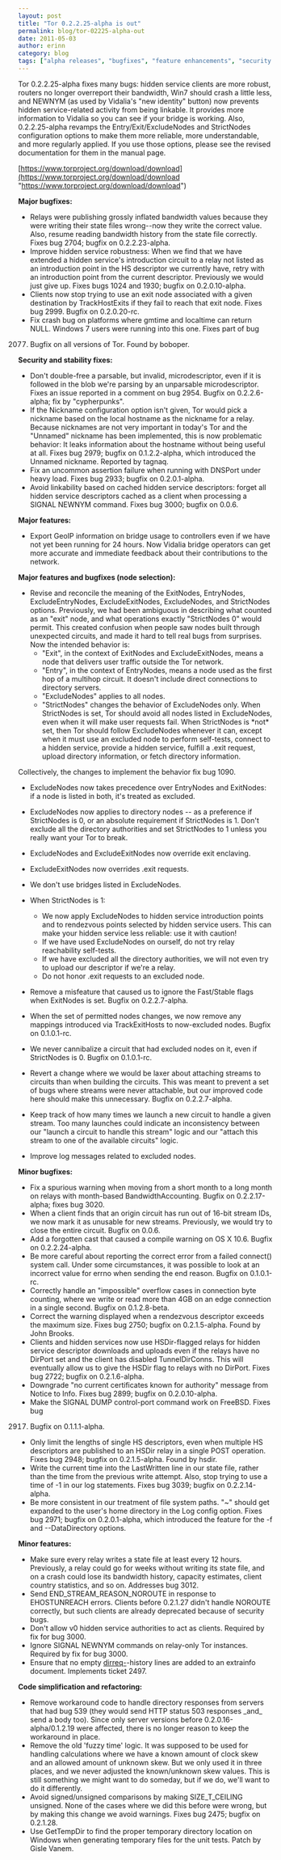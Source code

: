 ```yaml
---
layout: post
title: "Tor 0.2.2.25-alpha is out"
permalink: blog/tor-02225-alpha-out
date: 2011-05-03
author: erinn
category: blog
tags: ["alpha releases", "bugfixes", "feature enhancements", "security fixes", "strictnodes", "tor"]
---
```


Tor 0.2.2.25-alpha fixes many bugs: hidden service clients are more
 robust, routers no longer overreport their bandwidth, Win7 should crash
 a little less, and NEWNYM (as used by Vidalia's "new identity" button)
 now prevents hidden service-related activity from being linkable. It
 provides more information to Vidalia so you can see if your bridge is
 working. Also, 0.2.2.25-alpha revamps the Entry/Exit/ExcludeNodes and
 StrictNodes configuration options to make them more reliable, more
 understandable, and more regularly applied. If you use those options,
 please see the revised documentation for them in the manual page.

[https://www.torproject.org/download/download](https://www.torproject.org/download/download "https://www.torproject.org/download/download")

**Major bugfixes:**

- Relays were publishing grossly inflated bandwidth values because
 they were writing their state files wrong--now they write the
 correct value. Also, resume reading bandwidth history from the
 state file correctly. Fixes bug 2704; bugfix on 0.2.2.23-alpha.
- Improve hidden service robustness: When we find that we have
 extended a hidden service's introduction circuit to a relay not
 listed as an introduction point in the HS descriptor we currently
 have, retry with an introduction point from the current
 descriptor. Previously we would just give up. Fixes bugs 1024 and
 1930; bugfix on 0.2.0.10-alpha.
- Clients now stop trying to use an exit node associated with a given
 destination by TrackHostExits if they fail to reach that exit node.
 Fixes bug 2999. Bugfix on 0.2.0.20-rc.
- Fix crash bug on platforms where gmtime and localtime can return
 NULL. Windows 7 users were running into this one. Fixes part of bug
 2077. Bugfix on all versions of Tor. Found by boboper.

**Security and stability fixes:**

- Don't double-free a parsable, but invalid, microdescriptor, even if
 it is followed in the blob we're parsing by an unparsable
 microdescriptor. Fixes an issue reported in a comment on bug 2954.
 Bugfix on 0.2.2.6-alpha; fix by "cypherpunks".
- If the Nickname configuration option isn't given, Tor would pick a
 nickname based on the local hostname as the nickname for a relay.
 Because nicknames are not very important in today's Tor and the
 "Unnamed" nickname has been implemented, this is now problematic
 behavior: It leaks information about the hostname without being
 useful at all. Fixes bug 2979; bugfix on 0.1.2.2-alpha, which
 introduced the Unnamed nickname. Reported by tagnaq.
- Fix an uncommon assertion failure when running with DNSPort under
 heavy load. Fixes bug 2933; bugfix on 0.2.0.1-alpha.
- Avoid linkability based on cached hidden service descriptors: forget
 all hidden service descriptors cached as a client when processing a
 SIGNAL NEWNYM command. Fixes bug 3000; bugfix on 0.0.6.

**Major features:**

- Export GeoIP information on bridge usage to controllers even if we
 have not yet been running for 24 hours. Now Vidalia bridge operators
 can get more accurate and immediate feedback about their
 contributions to the network.

**Major features and bugfixes (node selection):**

- Revise and reconcile the meaning of the ExitNodes, EntryNodes,
 ExcludeEntryNodes, ExcludeExitNodes, ExcludeNodes, and StrictNodes
 options. Previously, we had been ambiguous in describing what
 counted as an "exit" node, and what operations exactly "StrictNodes
 0" would permit. This created confusion when people saw nodes built
 through unexpected circuits, and made it hard to tell real bugs from
 surprises. Now the intended behavior is:
  - "Exit", in the context of ExitNodes and ExcludeExitNodes, means
 a node that delivers user traffic outside the Tor network.
  - "Entry", in the context of EntryNodes, means a node used as the
 first hop of a multihop circuit. It doesn't include direct
 connections to directory servers.
  - "ExcludeNodes" applies to all nodes.
  - "StrictNodes" changes the behavior of ExcludeNodes only. When
 StrictNodes is set, Tor should avoid all nodes listed in
 ExcludeNodes, even when it will make user requests fail. When
 StrictNodes is \*not\* set, then Tor should follow ExcludeNodes
 whenever it can, except when it must use an excluded node to
 perform self-tests, connect to a hidden service, provide a
 hidden service, fulfill a .exit request, upload directory
 information, or fetch directory information.

Collectively, the changes to implement the behavior fix bug 1090.

- ExcludeNodes now takes precedence over EntryNodes and ExitNodes: if
 a node is listed in both, it's treated as excluded.
- ExcludeNodes now applies to directory nodes -- as a preference if
 StrictNodes is 0, or an absolute requirement if StrictNodes is 1.
 Don't exclude all the directory authorities and set StrictNodes to 1
 unless you really want your Tor to break.
- ExcludeNodes and ExcludeExitNodes now override exit enclaving.
- ExcludeExitNodes now overrides .exit requests.
- We don't use bridges listed in ExcludeNodes.
- When StrictNodes is 1:
  - We now apply ExcludeNodes to hidden service introduction points
 and to rendezvous points selected by hidden service users. This
 can make your hidden service less reliable: use it with caution!
  - If we have used ExcludeNodes on ourself, do not try relay
 reachability self-tests.
  - If we have excluded all the directory authorities, we will not
 even try to upload our descriptor if we're a relay.
  - Do not honor .exit requests to an excluded node.

- Remove a misfeature that caused us to ignore the Fast/Stable flags
 when ExitNodes is set. Bugfix on 0.2.2.7-alpha.
- When the set of permitted nodes changes, we now remove any mappings
 introduced via TrackExitHosts to now-excluded nodes. Bugfix on
 0.1.0.1-rc.
- We never cannibalize a circuit that had excluded nodes on it, even
 if StrictNodes is 0. Bugfix on 0.1.0.1-rc.
- Revert a change where we would be laxer about attaching streams to
 circuits than when building the circuits. This was meant to prevent
 a set of bugs where streams were never attachable, but our improved
 code here should make this unnecessary. Bugfix on 0.2.2.7-alpha.
- Keep track of how many times we launch a new circuit to handle a
 given stream. Too many launches could indicate an inconsistency
 between our "launch a circuit to handle this stream" logic and our
 "attach this stream to one of the available circuits" logic.
- Improve log messages related to excluded nodes.

**Minor bugfixes:**

- Fix a spurious warning when moving from a short month to a long
 month on relays with month-based BandwidthAccounting. Bugfix on
 0.2.2.17-alpha; fixes bug 3020.
- When a client finds that an origin circuit has run out of 16-bit
 stream IDs, we now mark it as unusable for new streams. Previously,
 we would try to close the entire circuit. Bugfix on 0.0.6.
- Add a forgotten cast that caused a compile warning on OS X 10.6.
 Bugfix on 0.2.2.24-alpha.
- Be more careful about reporting the correct error from a failed
 connect() system call. Under some circumstances, it was possible to
 look at an incorrect value for errno when sending the end reason.
 Bugfix on 0.1.0.1-rc.
- Correctly handle an "impossible" overflow cases in connection byte
 counting, where we write or read more than 4GB on an edge connection
 in a single second. Bugfix on 0.1.2.8-beta.
- Correct the warning displayed when a rendezvous descriptor exceeds
 the maximum size. Fixes bug 2750; bugfix on 0.2.1.5-alpha. Found by
 John Brooks.
- Clients and hidden services now use HSDir-flagged relays for hidden
 service descriptor downloads and uploads even if the relays have no
 DirPort set and the client has disabled TunnelDirConns. This will
 eventually allow us to give the HSDir flag to relays with no
 DirPort. Fixes bug 2722; bugfix on 0.2.1.6-alpha.
- Downgrade "no current certificates known for authority" message from
 Notice to Info. Fixes bug 2899; bugfix on 0.2.0.10-alpha.
- Make the SIGNAL DUMP control-port command work on FreeBSD. Fixes bug
 2917. Bugfix on 0.1.1.1-alpha.
- Only limit the lengths of single HS descriptors, even when multiple
 HS descriptors are published to an HSDir relay in a single POST
 operation. Fixes bug 2948; bugfix on 0.2.1.5-alpha. Found by hsdir.
- Write the current time into the LastWritten line in our state file,
 rather than the time from the previous write attempt. Also, stop
 trying to use a time of -1 in our log statements. Fixes bug 3039;
 bugfix on 0.2.2.14-alpha.
- Be more consistent in our treatment of file system paths. "~" should
 get expanded to the user's home directory in the Log config option.
 Fixes bug 2971; bugfix on 0.2.0.1-alpha, which introduced the
 feature for the -f and --DataDirectory options.

**Minor features:**

- Make sure every relay writes a state file at least every 12 hours.
 Previously, a relay could go for weeks without writing its state
 file, and on a crash could lose its bandwidth history, capacity
 estimates, client country statistics, and so on. Addresses bug 3012.
- Send END\_STREAM\_REASON\_NOROUTE in response to EHOSTUNREACH errors.
 Clients before 0.2.1.27 didn't handle NOROUTE correctly, but such
 clients are already deprecated because of security bugs.
- Don't allow v0 hidden service authorities to act as clients.
 Required by fix for bug 3000.
- Ignore SIGNAL NEWNYM commands on relay-only Tor instances. Required
 by fix for bug 3000.
- Ensure that no empty [dirreq-](read|write)-history lines are added
 to an extrainfo document. Implements ticket 2497.

**Code simplification and refactoring:**

- Remove workaround code to handle directory responses from servers
 that had bug 539 (they would send HTTP status 503 responses \_and\_
 send a body too). Since only server versions before
 0.2.0.16-alpha/0.1.2.19 were affected, there is no longer reason to
 keep the workaround in place.
- Remove the old 'fuzzy time' logic. It was supposed to be used for
 handling calculations where we have a known amount of clock skew and
 an allowed amount of unknown skew. But we only used it in three
 places, and we never adjusted the known/unknown skew values. This is
 still something we might want to do someday, but if we do, we'll
 want to do it differently.
- Avoid signed/unsigned comparisons by making SIZE\_T\_CEILING unsigned.
 None of the cases where we did this before were wrong, but by making
 this change we avoid warnings. Fixes bug 2475; bugfix on 0.2.1.28.
- Use GetTempDir to find the proper temporary directory location on
 Windows when generating temporary files for the unit tests. Patch by
 Gisle Vanem.

